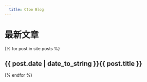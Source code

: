 ```yaml
---
  title: Ctoo Blog
---
```

# 最新文章
{% for post in site.posts %}
  ## {{ post.date | date_to_string }}{{ post.title }}
{% endfor %}